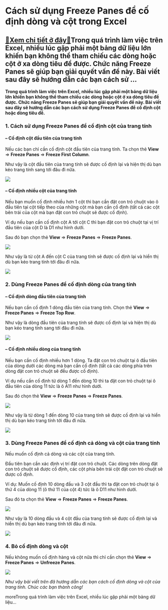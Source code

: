 Cách sử dụng Freeze Panes để cố định dòng và cột trong Excel
============================================================

[:gift:Xem chi tiết ở đây:gift:](https://hddtvn.com/cach-su-dung-freeze-panes-de-co-dinh-dong-va-cot-trong-excel/)Trong quá trình làm việc trên Excel, nhiều lúc gặp phải một bảng dữ liệu lớn khiến bạn không thể tham chiếu các dòng hoặc cột ở xa dòng tiêu đề được. Chức năng Freeze Panes sẽ giúp bạn giải quyết vấn đề này. Bài viết sau đây sẽ hướng dẫn các bạn cách sử …
---------------------------------------------------------------------------------------------------------------------------------------------------------------------------------------------------------------------------------------------------------------

**Trong quá trình làm việc trên Excel, nhiều lúc gặp phải một bảng dữ liệu lớn khiến bạn không thể tham chiếu các dòng hoặc cột ở xa dòng tiêu đề được. Chức năng Freeze Panes sẽ giúp bạn giải quyết vấn đề này. Bài viết sau đây sẽ hướng dẫn các bạn cách sử dụng Freeze Panes để cố định cột hoặc dòng tiêu đề.**


### 1. Cách sử dụng Freeze Panes để cố định cột của trang tính


#### – Cố định cột đầu tiên của trang tính


Nếu các bạn chỉ cần cố định cột đầu tiên của trang tính. Ta chọn thẻ **View** => **Freeze Panes** => **Freeze First Column**.


Như vậy là cột đầu tiên của trang tính sẽ được cố định lại và hiện thị dù bạn kéo trang tính sang tới đâu đi nữa.


[![](https://hddtvn.com/wp-content/uploads/2021/01/HPwqk55.png)](https://hddtvn.com/wp-content/uploads/2021/01/HPwqk55.png)


#### – Cố định nhiều cột của trang tính


Nếu bạn muốn cố định nhiều hơn 1 cột thì bạn cần đặt con trỏ chuột vào ô đầu tiên tại cột tiếp theo của những cột mà bạn cần cố định (tất cả các cột bên trái của cột mà bạn đặt con trỏ chuột sẽ được cố định).


Ví dụ nếu bạn cần cố định cột A tới cột C thì bạn đặt con trỏ chuột tại vị trí đầu tiên của cột D là D1 như hình dưới.


Sau đó bạn chọn thẻ **View** => **Freeze Panes** => **Freeze Panes**.


![](https://hddtvn.com/wp-content/uploads/2021/01/j0sm49u.png)


Như vậy là từ cột A đến cột C của trang tính sẽ được cố định lại và hiển thị dù bạn kéo trang tính tới đâu đi nữa.


![](https://hddtvn.com/wp-content/uploads/2021/01/nxWl6yO.png)


### 2. Dùng Freeze Panes để cố định dòng của trang tính


#### – Cố định dòng đầu tiên của trang tính


Nếu bạn cần cố định 1 dòng đầu tiên của trang tính. Chọn thẻ **View** => **Freeze Panes** => **Freeze Top Row**.


Như vậy là dòng đầu tiên của trang tính sẽ được cố định lại và hiện thị dù bạn kéo trang tính sang tới đâu đi nữa.


![](https://hddtvn.com/wp-content/uploads/2021/01/ff4M79T.png)


#### – Cố định nhiều dòng của trang tính


Nếu bạn cần cố định nhiều hơn 1 dòng. Ta đặt con trỏ chuột tại ô đầu tiên của dòng dưới các dòng mà bạn cần cố định (tất cả các dòng phía trên dòng đặt con trỏ chuột sẽ đều được cố định).


Ví dụ nếu cần cố định từ dòng 1 đến dòng 10 thì ta đặt con trỏ chuột tại ô đầu tiên của dòng 11 tức là ô A11 như hình dưới.


Sau đó chọn thẻ **View** => **Freeze Panes** => **Freeze Panes**.


![](https://hddtvn.com/wp-content/uploads/2021/01/Jkxd8Tx.png)


Như vậy là từ dòng 1 đến dòng 10 của trang tính sẽ được cố định lại và hiển thị dù bạn kéo trang tính tới đâu đi nữa.


![](https://hddtvn.com/wp-content/uploads/2021/01/cyaOyab.png)


### 3. Dùng Freeze Panes để cố định cả dòng và cột của trang tính


Nếu muốn cố định cả dòng và các cột của trang tính.


Đầu tiên bạn cần xác định vị trí đặt con trỏ chuột. Các dòng trên dòng đặt con trỏ chuột sẽ được cố định, các cột phía bên trái cột đặt con trỏ chuột sẽ được cố định.


Ví dụ: Muốn cố định 10 dòng đầu và 3 cột đầu thì ta đặt con trỏ chuột tại ô thứ 4 của dòng 11 (ô thứ 11 của cột 4) tức là ô D11 như hình dưới.


Sau đó ta chọn thẻ **View** => **Freeze Panes** => **Freeze Panes**.


![](https://hddtvn.com/wp-content/uploads/2021/01/QTvCigY.png)


Như vậy là 10 dòng đầu và 4 cột đầu của trang tính sẽ được cố định lại và hiển thị dù bạn kéo trang tính tới đâu đi nữa.


![](https://hddtvn.com/wp-content/uploads/2021/01/n10SHFA.png)


### 4. Bỏ cố định dòng và cột


Nếu không muốn cố định hàng và cột nữa thì chỉ cần chọn thẻ **View** => **Freeze Panes** => **Unfreeze Panes**.


![](https://hddtvn.com/wp-content/uploads/2021/01/Hoo2y2W.png)


*Như vậy bài viết trên đã hướng dẫn các bạn cách cố định dòng và cột của trang tính. Chúc các bạn thành công!*


moreTrong quá trình làm việc trên Excel, nhiều lúc gặp phải một bảng dữ liệu…

